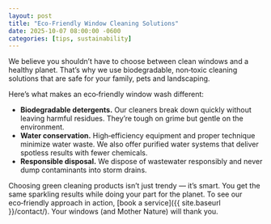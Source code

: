 ```yaml
---
layout: post
title: "Eco‑Friendly Window Cleaning Solutions"
date: 2025-10-07 08:00:00 -0600
categories: [tips, sustainability]
---
```


We believe you shouldn’t have to choose between clean windows and a healthy planet. That’s why we use biodegradable, non‑toxic cleaning solutions that are safe for your family, pets and landscaping.

Here’s what makes an eco‑friendly window wash different:

* **Biodegradable detergents.** Our cleaners break down quickly without leaving harmful residues. They’re tough on grime but gentle on the environment.
* **Water conservation.** High‑efficiency equipment and proper technique minimize water waste. We also offer purified water systems that deliver spotless results with fewer chemicals.
* **Responsible disposal.** We dispose of wastewater responsibly and never dump contaminants into storm drains.

Choosing green cleaning products isn’t just trendy — it’s smart. You get the same sparkling results while doing your part for the planet. To see our eco‑friendly approach in action, [book a service]({{ site.baseurl }}/contact/). Your windows (and Mother Nature) will thank you.